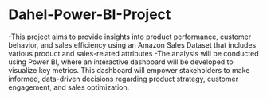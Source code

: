 # Dahel-Power-BI-Project
-This project aims to provide insights into product performance, customer behavior, and sales efficiency using an Amazon Sales Dataset that includes various product and sales-related attributes
-The analysis will be conducted using Power BI, where an interactive dashboard will be developed to visualize key metrics. This dashboard will empower stakeholders to make informed, data-driven decisions regarding product strategy, customer engagement, and sales optimization.

